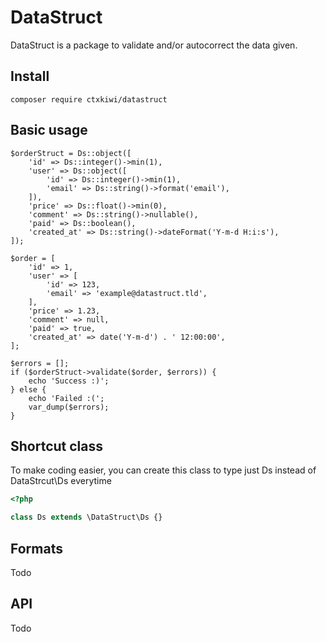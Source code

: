 
# DataStruct

DataStruct is a package to validate and/or autocorrect the data given.

## Install
```
composer require ctxkiwi/datastruct
```

## Basic usage

```
$orderStruct = Ds::object([
    'id' => Ds::integer()->min(1),
    'user' => Ds::object([
        'id' => Ds::integer()->min(1),
        'email' => Ds::string()->format('email'),
    ]),
    'price' => Ds::float()->min(0),
    'comment' => Ds::string()->nullable(),
    'paid' => Ds::boolean(),
    'created_at' => Ds::string()->dateFormat('Y-m-d H:i:s'),
]);

$order = [
    'id' => 1,
    'user' => [
        'id' => 123,
        'email' => 'example@datastruct.tld',
    ],
    'price' => 1.23,
    'comment' => null,
    'paid' => true,
    'created_at' => date('Y-m-d') . ' 12:00:00',
];

$errors = [];
if ($orderStruct->validate($order, $errors)) {
    echo 'Success :)';
} else {
    echo 'Failed :(';
    var_dump($errors);
}

```


## Shortcut class

To make coding easier, you can create this class to type just Ds instead of DataStrcut\Ds everytime

```php
<?php

class Ds extends \DataStruct\Ds {}
```

## Formats

Todo

## API

Todo




